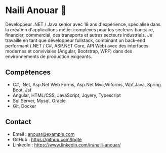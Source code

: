 # Naili Anouar 👋

Développeur .NET / Java senior avec 18 ans d'expérience, spécialisé dans la création d'applications métier complexes pour les secteurs bancaire, financier, commercial, des transports et autres secteurs industriels.
Je travaille en tant que développeur fullstack, combinant un back-end performant (.NET / C#, ASP.NET Core, API Web) avec des interfaces modernes et conviviales (Angular, Bootstrap, WPF) dans des environnements de production exigeants.

## Compétences
- C#, .Net, Asp.Net Web Forms, Asp.Net Mvc,Wiforms, Wpf,Java, Spring Boot, Jsf
- Angular, HTML/CSS, JavaScript, Jqyery, Typescript
- Sql Server, Mysql, Oracle
- Git, Docker

## Contact
- Email : anouar@example.com
- GitHub : https://github.com/lpgte
- LinkedIn : https://www.linkedin.com/in/naili-anouar/
